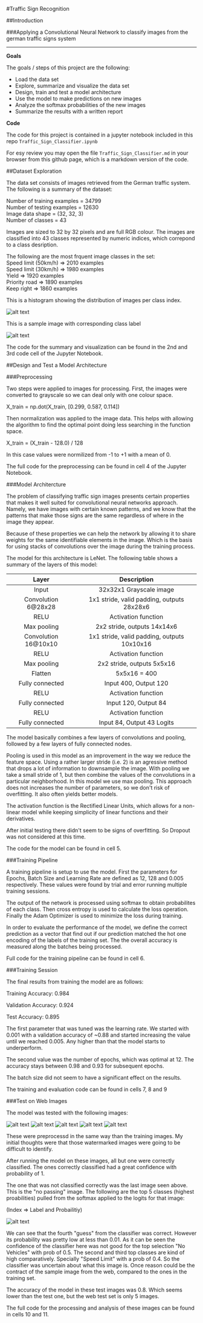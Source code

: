 #Traffic Sign Recognition

##Introduction

###Applying a Convolutional Neural Network to classify images from the german traffic signs system

---

**Goals**

The goals / steps of this project are the following:  
* Load the data set   
* Explore, summarize and visualize the data set  
* Design, train and test a model architecture  
* Use the model to make predictions on new images  
* Analyze the softmax probabilities of the new images  
* Summarize the results with a written report  

**Code**

The code for this project is contained in a jupyter notebook included in this repo `Traffic_Sign_Classifier.ipynb` 

For esy review you may open the file `Traffic_Sign_Classifier.md` in your browser from this github page, which is a markdown version of the code.


##Dataset Exploration

The data set consists of images retrieved from the German traffic system. The following is a summary of the dataset:

Number of training examples = 34799  
Number of testing examples = 12630  
Image data shape = (32, 32, 3)  
Number of classes = 43  

Images are sized to 32 by 32 pixels and are full RGB colour. The images are classified into 43 classes represented by numeric indices, which correpond to a class desription.

The following are the most frquent image classes in the set:  
Speed limit (50km/h) => 2010 examples  
Speed limit (30km/h) => 1980 examples    
Yield => 1920   examples  
Priority road => 1890   examples  
Keep right => 1860   examples  

This is a histogram showing the distribution of images per class index.

![alt text][image1]

This is a sample image with corresponding class label

![alt text][image2]

The code for the summary and visualization can be found in the 2nd and 3rd code cell of the Jupyter Notebook.

##Design and Test a Model Architecture

###Preprocessing

Two steps were applied to images for processing. First, the images were converted to grayscale so we can deal only with one colour space.

X_train = np.dot(X_train, [0.299, 0.587, 0.114])

Then normalization was applied to the image data. This helps with allowing the algorithm to find the optimal point doing less searching in the function space.

X_train = (X_train - 128.0) / 128

In this case values were normilized from -1 to +1 with a mean of 0.

The full code for the preprocessing can be found in cell 4 of the Jupyter Notebook.

###Model Architercture

The problem of classifying traffic sign images presents certain properties that makes it well suited for convolutional neural networks approach. Namely, we have images with certain known patterns, and we know that the patterns that make those signs are the same regardless of where in the image they appear. 

Because of these properties we can help the network by allowing it to share weights for the same identifiable elements in the image. Which is the basis for using stacks of convolutions over the image during the training process.

The model for this architecture is LeNet. The following table shows a summary of the layers of this model:

| Layer         		|     Description	        					| 
|:---------------------:|:---------------------------------------------:| 
| Input         		  | 32x32x1 Grayscale image   | 
| Convolution 6@28x28 | 1x1 stride, valid padding, outputs 28x28x6 |
| RELU					  | Activation function |
| Max pooling	      	  | 2x2 stride,  outputs 14x14x6 |
| Convolution 16@10x10| 1x1 stride, valid padding, outputs 10x10x16|
| RELU					  | Activation function |
| Max pooling	      	  | 2x2 stride,  outputs 5x5x16 |
| Flatten             | 5x5x16 = 400|
| Fully connected	  | Input 400, Output 120|
| RELU					  | Activation function |
| Fully connected	  | Input 120, Output 84|
| RELU					  | Activation function |
| Fully connected	  | Input 84, Output 43 Logits|
 

The model basically combines a few layers of convolutions and pooling, followed by a few layers of fully connected nodes. 

Pooling is used in this model as an improvement in the way we reduce the feature space. Using a rather larger stride (i.e. 2) is an agressive method that drops a lot of information to downsample the image. With pooling we take a small stride of 1, but then combine the values of the convolutions in a particular neighborhood. In this model we use max pooling. This approach does not increases the number of parameters, so we don't risk of overfitting. It also often yields better models.

The activation function is the Rectified Linear Units, which allows for a non-linear model while keeping simplicity of linear functions and their derivatives.

After initial testing there didn't seem to be signs of overfitting. So Dropout was not considered at this time.

The code for the model can be found in cell 5. 

###Training Pipeline

A training pipeline is setup to use the model. First the parameters for Epochs, Batch Size and Learning Rate are defined as 12, 128 and 0.005 respectively. These values were found by trial and error running multiple training sessions.

The output of the network is processed using softmax to obtain probabilites of each class. Then cross entropy is used to calculate the loss operation. Finally the Adam Optimizer is used to minimize the loss during training.

In order to evaluate the performance of the model, we define the correct prediction as a vector that find out if our prediction matched the hot one encoding of the labels of the training set. The the overall accuracy is measured along the batches being processed.

Full code for the training pipeline can be found in cell 6.

###Training Session

The final results from training the model are as follows:

Training Accuracy: 0.984

Validation Accuracy: 0.924

Test Accuracy: 0.895

The first parameter that was tuned was the learning rate. We started with 0.001 with a validation accuracy of ~0.88 and started increasing the value until we reached 0.005. Any higher than that the model starts to underperform.

The second value was the number of epochs, which was optimal at 12. The accuracy stays between 0.98 and 0.93 for subsequent epochs. 

The batch size did not seem to have a significant effect on the results.

The training and evaluation code can be found in cells 7, 8 and 9

###Test on Web Images

The model was tested with the following images:

![alt text][image3] ![alt text][image4] ![alt text][image5] 
![alt text][image6] ![alt text][image7]

These were preprocessd in the same way than the training images. My initial thoughts were that those watermarked images were going to be difficult to identify. 

After running the model on these images, all but one were correctly classified. The ones correctly classified had a great confidence with probability of 1.

The one that was not classified correctly was the last image seen above. This is the "no passing" image. The following are the top 5 classes (highest proabilities) pulled from the softmax applied to the logits for that image:

(Index => Label and Probailitiy)

![alt text][image9]

We can see that the fourth "guess" from the classifier was correct. However its probability was pretty low at less than 0.01. As it can be seen the confidence of the classifier here was not good for the top selection "No Vehicles" with prob of 0.5. The second and third top classes are kind of high comparatively. Specially "Speed Limit" with a prob of 0.4. So the classifier was uncertain about what this image is. Once reason could be the contract of the sample image from the web, compared to the ones in the training set.

The accuracy of the model in these test images was 0.8. Which seems lower than the test one, but the web test set is only 5 images.

The full code for the processing and analysis of these images can be found in cells 10 and 11.

[//]: # (Image References)

[image1]: ./report_img_1.png "Histogram"
[image2]: ./report_img_2.png "Sample Image"
[image3]: ./report_img_3.png "Sample Image"
[image4]: ./report_img_4.png "Sample Image"
[image5]: ./report_img_5.png "Sample Image"
[image6]: ./report_img_6.png "Sample Image"
[image7]: ./report_img_7.png "Sample Image"
[image8]: ./report_img_8.jpg "Sample Image"
[image9]: ./report_img_9.png "Sample Image"




